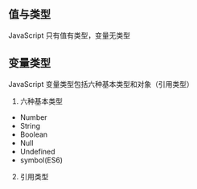 
## 值与类型
JavaScript 只有值有类型，变量无类型

## 变量类型
JavaScript 变量类型包括六种基本类型和对象（引用类型）

1. 六种基本类型
  * Number
  * String
  * Boolean
  * Null
  * Undefined
  * symbol(ES6)

2. 引用类型